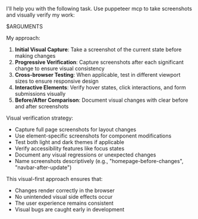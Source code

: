 I'll help you with the following task. Use puppeteer mcp to take screenshots and visually verify my work:

$ARGUMENTS

My approach:
1. **Initial Visual Capture**: Take a screenshot of the current state before making changes
2. **Progressive Verification**: Capture screenshots after each significant change to ensure visual consistency
3. **Cross-browser Testing**: When applicable, test in different viewport sizes to ensure responsive design
4. **Interactive Elements**: Verify hover states, click interactions, and form submissions visually
5. **Before/After Comparison**: Document visual changes with clear before and after screenshots

Visual verification strategy:
- Capture full page screenshots for layout changes
- Use element-specific screenshots for component modifications
- Test both light and dark themes if applicable
- Verify accessibility features like focus states
- Document any visual regressions or unexpected changes
- Name screenshots descriptively (e.g., "homepage-before-changes", "navbar-after-update")

This visual-first approach ensures that:
- Changes render correctly in the browser
- No unintended visual side effects occur
- The user experience remains consistent
- Visual bugs are caught early in development
